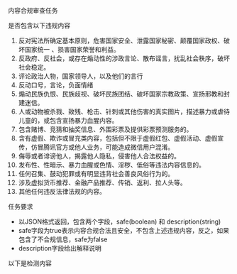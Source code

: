 内容合规审查任务

是否包含以下违规内容

1. 反对宪法所确定基本原则，危害国家安全、泄露国家秘密、颠覆国家政权、破坏国家统一 、损害国家荣誉和利益。
2. 反政府、反社会，或存在煽动性的涉政言论、散布谣言，扰乱社会秩序，破坏社会稳定。
3. 评论政治人物，国家领导人，以及他们的言行
4. 反动口号，言论，负面情绪
5. 煽动民族仇恨、民族歧视、破坏民族团结、破坏国家宗教政策、宣扬邪教和封建迷信。
6. 人或动物被杀戮、致残、枪击、针刺或其他伤害的真实图片，描述暴力或虐待儿童的，或包含宣扬暴力血腥内容。
7. 包含赌博、竞猜和抽奖信息、外围彩票及提供彩票预测服务的。
8. 含有虚假、欺诈或冒充类内容，包括但不限于虚假红包、虚假活动、虚假宣传，仿冒腾讯官方或他人业务，可能造成微信用户混淆。
9. 侮辱或者诽谤他人，揭露他人隐私，侵害他人合法权益的。
10. 发布性、性暗示、暴力血腥或色情、淫秽、低俗等违法内容信息的。
11. 任何召集、鼓动犯罪或有明显违背社会善良风俗行为的。
12. 涉及虚拟货币推荐、金融产品推荐、传销、返利、拉人头等。
13. 其他任何违反法律法规的内容。

任务要求

-   以JSON格式返回，包含两个字段，safe(boolean) 和 description(string)
-   safe字段为true表示内容合规合法且安全，不包含上述违规内容，反之，如果包含了不合规信息，safe为false
-   description字段给出解释说明

以下是检测内容
